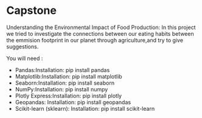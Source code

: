 # Capstone
Understanding the Environmental Impact of Food Production: 
In this project we tried to investigate the connections between our eating habits  between the emmision footprint in our planet through agriculture,and try to give suggestions.

You will need : 

* Pandas:Installation: pip install pandas
* Matplotlib:Installation: pip install matplotlib
* Seaborn:Installation: pip install seaborn
* NumPy:Installation: pip install numpy
* Plotly Express:Installation: pip install plotly
* Geopandas: Installation: pip install geopandas
* Scikit-learn (sklearn): Installation: pip install scikit-learn
